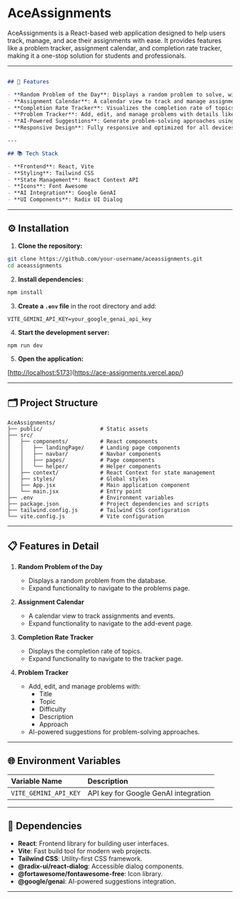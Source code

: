 # AceAssignments

AceAssignments is a React-based web application designed to help users track, manage, and ace their assignments with ease. It provides features like a problem tracker, assignment calendar, and completion rate tracker, making it a one-stop solution for students and professionals.

---


```markdown

## 📌 Features

- **Random Problem of the Day**: Displays a random problem to solve, with the ability to expand for more details.
- **Assignment Calendar**: A calendar view to track and manage assignments and events.
- **Completion Rate Tracker**: Visualizes the completion rate of topics and assignments.
- **Problem Tracker**: Add, edit, and manage problems with details like title, topic, difficulty, and description.
- **AI-Powered Suggestions**: Generate problem-solving approaches using Google GenAI.
- **Responsive Design**: Fully responsive and optimized for all devices.

---

## 📚 Tech Stack

- **Frontend**: React, Vite
- **Styling**: Tailwind CSS
- **State Management**: React Context API
- **Icons**: Font Awesome
- **AI Integration**: Google GenAI
- **UI Components**: Radix UI Dialog

```
---

## ⚙️ Installation

1. **Clone the repository:**

```bash
git clone https://github.com/your-username/aceassignments.git
cd aceassignments
```

2. **Install dependencies:**

```bash
npm install
```

3. **Create a `.env` file** in the root directory and add:

```
VITE_GEMINI_API_KEY=your_google_genai_api_key
```

4. **Start the development server:**

```bash
npm run dev
```

5. **Open the application:**

[[http://localhost:5173](http://localhost:5173)](https://ace-assignments.vercel.app/)

---

## 🗂️ Project Structure

```
AceAssignments/
├── public/                  # Static assets
├── src/
│   ├── components/          # React components
│   │   ├── landingPage/     # Landing page components
│   │   ├── navbar/          # Navbar components
│   │   ├── pages/           # Page components
│   │   └── helper/          # Helper components
│   ├── context/             # React Context for state management
│   ├── styles/              # Global styles
│   ├── App.jsx              # Main application component
│   └── main.jsx             # Entry point
├── .env                     # Environment variables
├── package.json             # Project dependencies and scripts
├── tailwind.config.js       # Tailwind CSS configuration
└── vite.config.js           # Vite configuration
```

---

## 📋 Features in Detail

1. **Random Problem of the Day**
   - Displays a random problem from the database.
   - Expand functionality to navigate to the problems page.

2. **Assignment Calendar**
   - A calendar view to track assignments and events.
   - Expand functionality to navigate to the add-event page.

3. **Completion Rate Tracker**
   - Displays the completion rate of topics.
   - Expand functionality to navigate to the tracker page.

4. **Problem Tracker**
   - Add, edit, and manage problems with:
     - Title
     - Topic
     - Difficulty
     - Description
     - Approach
   - AI-powered suggestions for problem-solving approaches.

---

## 🌐 Environment Variables

| Variable Name        | Description                         |
|:--------------------|:------------------------------------|
| `VITE_GEMINI_API_KEY`| API key for Google GenAI integration |

---


## 📖 Dependencies

- **React**: Frontend library for building user interfaces.
- **Vite**: Fast build tool for modern web projects.
- **Tailwind CSS**: Utility-first CSS framework.
- **@radix-ui/react-dialog**: Accessible dialog components.
- **@fortawesome/fontawesome-free**: Icon library.
- **@google/genai**: AI-powered suggestions integration.

---
